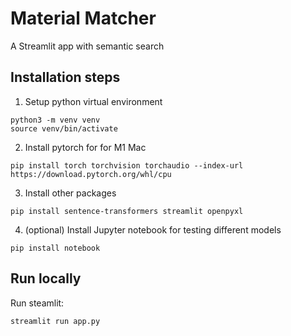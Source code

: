 # Material Matcher
A Streamlit app with semantic search

## Installation steps

1. Setup python virtual environment
```
python3 -m venv venv
source venv/bin/activate
```

2. Install pytorch for for M1 Mac
```
pip install torch torchvision torchaudio --index-url https://download.pytorch.org/whl/cpu
```

3. Install other packages
```
pip install sentence-transformers streamlit openpyxl
```

4. (optional) Install Jupyter notebook for testing different models
```
pip install notebook
```

## Run locally

Run steamlit:
```
streamlit run app.py
```

